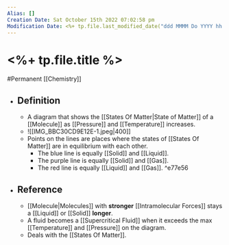```yaml
---
Alias: []
Creation Date: Sat October 15th 2022 07:02:58 pm 
Modification Date: <%+ tp.file.last_modified_date("ddd MMMM Do YYYY hh:mm:ss a") %>
---
```

# <%+ tp.file.title %>
#Permanent [[Chemistry]]

- ## Definition
	- A diagram that shows the [[States Of Matter|State of Matter]] of a [[Molecule]] as [[Pressure]] and [[Temperature]] increases.
	- ![[IMG_BBC30CD9E12E-1.jpeg|400]]
	- Points on the lines are places where the states of [[States Of Matter]] are in equilibrium with each other.
		- The blue line is equally [[Solid]] and [[Liquid]].
		- The purple line is equally [[Solid]] and [[Gas]].
		- The red line is equally [[Liquid]] and [[Gas]]. ^e77e56
- ## Reference
	- [[Molecule|Molecules]] with **stronger** [[Intramolecular Forces]] stays a [[Liquid]] or [[Solid]] **longer**.
	- A fluid becomes a [[Supercritical Fluid]] when it exceeds the max [[Temperature]] and [[Pressure]] on the diagram.
	- Deals with the [[States Of Matter]].